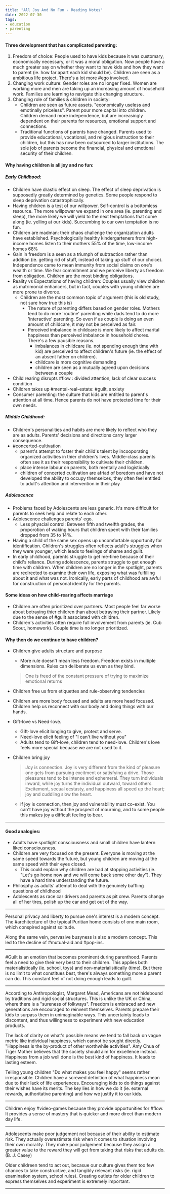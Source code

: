 ```yaml
---
title: "All Joy And No Fun - Reading Notes"
date: 2022-07-30
tags:
- education
- parenting
---
```

#### Three development that has complicated parenting:
1. Freedom of choice: People used to have kids because it was customary, economically necessary, or it was a moral obligation. Now people have a much greater say on whether they want to have kids and how they want to parent (ie. how far apart each kid should be). Children are seen as a ambitious life project. There's a lot more #ego involved. 
2. Changing work culture: Gender roles are no longer fixed. Women are working more and men are taking up an increasing amount of household work. Families are learning to navigate this changing structure. 
3. Changing role of families & children in society: 
	- Children are seen as future assets. "economically useless and emotinally priceless". Parent pour more capital into children. Children demand more independence, but are increasingly dependent on their parents for resources, emotional support and connections.
	- Traditional functions of parents have changed. Parents used to provide educational, vocational, and religious instruction to their children, but this has now been outsourced to larger institutions. The sole job of parents become the financial, physical and emotional security of their children. 

	
#### Why having children is all joy and no fun:

##### Early Childhood:
- Children have drastic effect on sleep. The effect of sleep deprivation is supposedly greatly determined by genetics. Some people respond to sleep deprivation catastrophically.
- Having children is a test of our willpower. Self-control is a bottomless resource. The more willpower we expand in one area (ie. parenting and sleep), the more likely we will yield to the next temptations that come along (ie. yelling at our kids). Succumbing to our own temptation is no fun. 
- Children are madman: their chaos challenge the organization adults have established. Psychologically healthy kindergarteners from high-income homes listen to their mothers 55% of the time, low-income homes 68%
- Gain in freedom is a seen as a triumph of subtraction rather than addition (ie. getting rid of stuff, instead of taking up stuff of our choice). Independence came to mean immunity from social claims on one's wealth or time. We fear commitment and we perceive liberty as freedom from obligation. Children are the most binding obligations. 
- Reality vs Expectations of having children: Couples usually view children as matrimonial enhancers, but in fact, couples with young children are more prone to divorce. 
	- Children are the most common topic of argument (this is old study, not sure how true this is)
		- The nature of parenting differs based on gender roles. Mothers tend to do more 'routine' parenting while dads tend to do more 'interactive' parenting. So even if as couple is doing an even amount of childcare, it may not be perceived as fair.
		- Perceived imbalance in childcare is more likely to affect marital happiness than perceived imbalance in household chores. There's a few pausible reasons.
			-  imbalances in childcare (ie. not spending enough time with kid) are perceived to affect children's future (ie. the effect of an absent father on children).
			- childcare is more cognitive demanding
			- children are seen as a mutually agreed upon decisions between a couple
- Child rearing disrupts #flow : divided attention, lack of clear success condition
- Children takes up #mental-real-estate: #guilt, anxiety 
- Consumer parenting: the culture that kids are entitled to parent's attention at all time. Hence parents do not have protected time for their own needs. 

##### Middle Childhood:
- Children's personalities and habits are more likely to reflect who they are as adults.  Parents' decisions and directions carry larger consequence. 
- #concerted-cultivation 
	-  parent's attempt to foster their child's talent by incooporating organized activities in thier children's lives. Middle-class parents often see it as their responsibility to cultivate their children. 
	- place intense labour on parents, both mentally and logistically 
	- children of concerted cultivation are afriad of boredom and have not developed the ability to occupy themselces, they often feel entitled to adult's attention and intervention in their play

##### Adolescence
- Problems faced by Adolescents are less generic. It's more difficult for parents to seek help and relate to each other.  
- Adolescence challenges parents' ego.
	- Less physcial control: Between fifth and twelfth grades, the proporotion of waking hours that children spent with their families dropped from 35 to 14%.
- Having a child of the same sex opens up uncomfortable opportunity for identification. Children's struggles often reflects adult's struggles when they were younger, which leads to feelings of shame and guilt.
- In early childhood, parents struggle to get me-time because of their child's reliance. During adolescence, parents struggle to get enough time with children. When children are no longer in the spotlight, parents are redirected to examine their own life, exposing what was fulfilling about it and what was not. Ironically, early parts of childhood are awful for construction of personal identity for the parents. 
	

#### Some ideas on how child-rearing affects marriage 
- Children are often prioritized over partners. Most people feel far worse about betraying thier children than about betraying their partner. Likely due to the sense of #guilt associated with children. 
- Children's activities often require full involvement from parents (ie. Cub Scout, homework). Couple time is no longer prioritized. 


#### Why then do we continue to have children?
- Children give adults structure and purpose 
	- More rule doesn't mean less freedom. Freedom exists in multiple dimensions. Rules can deliberate us even as they bind.
	> One is freed of the constant pressure of trying to maximize emotional returns
- Children free us from etiquettes and rule-observing tendencies 
- Children are more body focused and adults are more head focused. Children help us reconnect with our body and doing things with our hands. 
- Gift-love vs Need-love. 
	- Gift-love elicit longing to give, protect and serve.
	- Need-love elicit feeling of "I can't live without you"
	- Adults tend to Gift-love, children tend to need-love. Children's love feels more special becuase we are not used to it. 
- Children bring joy
	> Joy is connection. Joy is very different from the kind of pleasure one gets from pursuing excitment or satisfying a drive. Those pleasures tend to be intense and ephemeral. They turn individuals inward, while joy turns the individual outward, toward others. Excitement, secual ecstasty, and happiness all speed up the heart; joy and cuddling slow the heart.	
	
	- if joy is connection, then joy and vulnerability must co-exist. You can't have joy without the prospect of mourning, and to some people this makes joy a difficult feeling to bear.
--- 
 
 #### Good analogies:
- Adults have spotlight consciousness and small children have lantern liked consciousness. 
- Children are very focused on the present. Everyone is moving at the same speed towards the future, but young children are moving at the same speed with their eyes closed. 
	- This could explain why children are bad at stopping activities (ie. "Let's go home now and we will come back some other day"). They have a hard time understanding the future. 
- Philosphy as adults' attempt to deal with the genuinely baffling questions of childhood
- Adolescents as race car drivers and parents as pit crew. Parents change all of her tires, polish up the car and get out of the way. 
---

Personal privacy and liberty to pursue one's interest is a modern concept. The #architecture of the typical Puritian home consists of one main room, which conspired against solitude. 

Along the same vein, pervasive busyness is also a modern concept. This led to the decline of #mutual-aid and #pop-ins. 

---

#Guilt is an emotion that becomes prominent during parenthood. Parents feel a need to give their very best to their children. This applies both materialistically (ie. school, toys) and non-materialisitically (time). But there is no limit to what constitues best, there's always something more a parent can do. This constant feel of not doing enough leads to guilt. 

---

According to Anthropologist, Margaret Mead, Americans are not hidebound by traditions and rigid social structures. This is unlike the UK or China, where there is a "sureness of folkways". Freedom is embraced and new generations are encouraged to reinvent themselves. Parents prepare their kids to surpass them in unimaginable ways. This uncertainty leads to discontent, and thus willingness to experiment with new education products.

The lack of clarity on what's possible means we tend to fall back on vague metric like individual happiness, which cannot be sought directly. "Happiness is the by-product of other worthwhile activities". Amy Chua of Tiger Mother believes that the society should aim for excellence instead. Happiness from a job well done is the best kind of happiness. It leads to lasting esteem.

Telling young children "Do what makes you feel happy" seems rather irresponsible. Children have a screwed definition of what happiness mean due to their lack of life experiences. Encouraging kids to do things against their wishes have its merits. The key lies in how we do it (ie. external rewards, authoritative parenting) and how we justify it to our kids.

---

Children enjoy #video-games because they provide opportunities for #flow. It provides a sense of mastery that is quicker and more direct than modern day life.

---

Adolescents make poor judgement not because of their ability to estimate risk. They actually overestimate risk when it comes to situation involving their own morality. They make poor judgement because they assign a greater value to the reward they will get from taking that risks that adults do. (B.  J. Casey)

Older childreen tend to act out, becasue our culture gives them too few chances to take constructive, and tangibly relevant risks (ie. rigid examination system, school rules). Creating outlets for older children to express themselves and experiment is extremely important.

---
